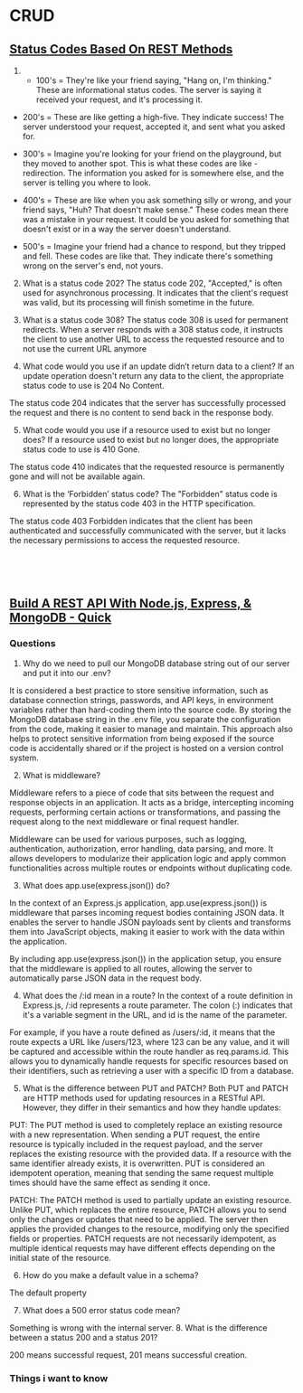 # CRUD

## [Status Codes Based On REST Methods](https://www.moesif.com/blog/technical/api-design/Which-HTTP-Status-Code-To-Use-For-Every-CRUD-App/)

1. - 100's = They're like your friend saying, "Hang on, I'm thinking." These are informational status codes. The server is saying it received your request, and it's processing it.

- 200's = These are like getting a high-five. They indicate success! The server understood your request, accepted it, and sent what you asked for.

- 300's = Imagine you're looking for your friend on the playground, but they moved to another spot. This is what these codes are like - redirection. The information you asked for is somewhere else, and the server is telling you where to look.

- 400's = These are like when you ask something silly or wrong, and your friend says, "Huh? That doesn't make sense." These codes mean there was a mistake in your request. It could be you asked for something that doesn't exist or in a way the server doesn't understand.

- 500's = Imagine your friend had a chance to respond, but they tripped and fell. These codes are like that. They indicate there's something wrong on the server's end, not yours.

2. What is a status code 202?
The status code 202, "Accepted," is often used for asynchronous processing. It indicates that the client's request was valid, but its processing will finish sometime in the future. 

3. What is a status code 308?
 The status code 308 is used for permanent redirects. When a server responds with a 308 status code, it instructs the client to use another URL to access the requested resource and to not use the current URL anymore

4. What code would you use if an update didn’t return data to a client?
If an update operation doesn't return any data to the client, the appropriate status code to use is 204 No Content.

The status code 204 indicates that the server has successfully processed the request and there is no content to send back in the response body.

5. What code would you use if a resource used to exist but no longer does?
If a resource used to exist but no longer does, the appropriate status code to use is 410 Gone.

The status code 410 indicates that the requested resource is permanently gone and will not be available again. 

6. What is the ‘Forbidden’ status code?
The "Forbidden" status code is represented by the status code 403 in the HTTP specification.

The status code 403 Forbidden indicates that the client has been authenticated and successfully communicated with the server, but it lacks the necessary permissions to access the requested resource. 

&nbsp;

&nbsp;

## [Build A REST API With Node.js, Express, & MongoDB - Quick](https://www.youtube.com/channel/UCFbNIlppjAuEX4znoulh0Cw)


### Questions

1. Why do we need to pull our MongoDB database string out of our server and put it into our .env?

It is considered a best practice to store sensitive information, such as database connection strings, passwords, and API keys, in environment variables rather than hard-coding them into the source code. By storing the MongoDB database string in the .env file, you separate the configuration from the code, making it easier to manage and maintain. This approach also helps to protect sensitive information from being exposed if the source code is accidentally shared or if the project is hosted on a version control system.

2. What is middleware?

Middleware refers to a piece of code that sits between the request and response objects in an application. It acts as a bridge, intercepting incoming requests, performing certain actions or transformations, and passing the request along to the next middleware or final request handler.

Middleware can be used for various purposes, such as logging, authentication, authorization, error handling, data parsing, and more. It allows developers to modularize their application logic and apply common functionalities across multiple routes or endpoints without duplicating code.

3. What does app.use(express.json()) do?

In the context of an Express.js application, app.use(express.json()) is middleware that parses incoming request bodies containing JSON data. It enables the server to handle JSON payloads sent by clients and transforms them into JavaScript objects, making it easier to work with the data within the application.

By including app.use(express.json()) in the application setup, you ensure that the middleware is applied to all routes, allowing the server to automatically parse JSON data in the request body.

4. What does the /:id mean in a route?
In the context of a route definition in Express.js, /:id represents a route parameter. The colon (:) indicates that it's a variable segment in the URL, and id is the name of the parameter.

For example, if you have a route defined as /users/:id, it means that the route expects a URL like /users/123, where 123 can be any value, and it will be captured and accessible within the route handler as req.params.id. This allows you to dynamically handle requests for specific resources based on their identifiers, such as retrieving a user with a specific ID from a database.

5. What is the difference between PUT and PATCH?
Both PUT and PATCH are HTTP methods used for updating resources in a RESTful API. However, they differ in their semantics and how they handle updates:

PUT: The PUT method is used to completely replace an existing resource with a new representation. When sending a PUT request, the entire resource is typically included in the request payload, and the server replaces the existing resource with the provided data. If a resource with the same identifier already exists, it is overwritten. PUT is considered an idempotent operation, meaning that sending the same request multiple times should have the same effect as sending it once.

PATCH: The PATCH method is used to partially update an existing resource. Unlike PUT, which replaces the entire resource, PATCH allows you to send only the changes or updates that need to be applied. The server then applies the provided changes to the resource, modifying only the specified fields or properties. PATCH requests are not necessarily idempotent, as multiple identical requests may have different effects depending on the initial state of the resource.

6. How do you make a default value in a schema?

The default property

7. What does a 500 error status code mean?

Something is wrong with the internal server. 
8. What is the difference between a status 200 and a status 201?

200 means successful request, 201 means successful creation.

### Things i want to know 

